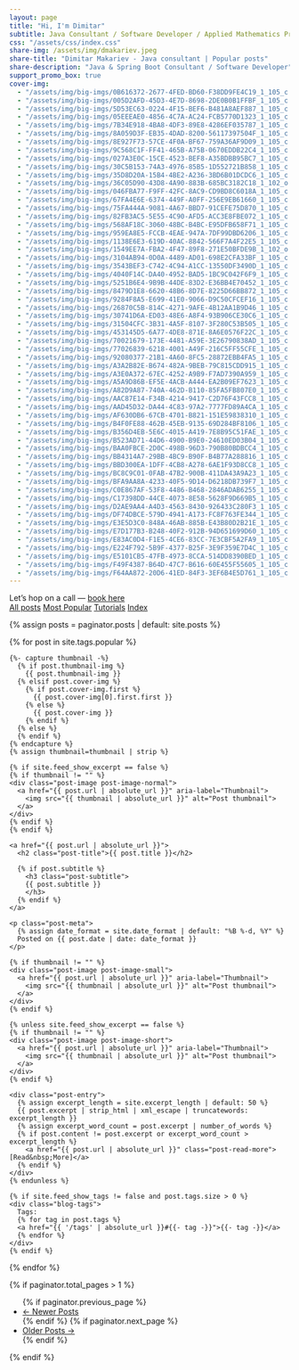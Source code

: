 ```yaml
---
layout: page
title: "Hi, I'm Dimitar"
subtitle: Java Consultant / Software Developer / Applied Mathematics Practitioner  
css: "/assets/css/index.css"
share-img: /assets/img/dmakariev.jpeg
share-title: "Dimitar Makariev - Java consultant | Popular posts"
share-description: "Java & Spring Boot Consultant / Software Developer"
support_promo_box: true
cover-img:
  - "/assets/img/big-imgs/0B616372-2677-4FED-BD60-F38DD9FE4C19_1_105_c.jpeg" : ""
  - "/assets/img/big-imgs/005D2AFD-45D3-4E7D-8698-2DE0B0B1FFBF_1_105_c.jpeg" : ""
  - "/assets/img/big-imgs/5D53EC63-0224-4F15-BEF6-B481A8AEF887_1_105_c.jpeg" : ""
  - "/assets/img/big-imgs/05EEEAE0-4856-4C7A-AC24-FCB5770D1323_1_105_c.jpeg" : ""
  - "/assets/img/big-imgs/7B34E918-4BA8-4DF3-89E8-4286EF035787_1_105_c.jpeg" : ""
  - "/assets/img/big-imgs/8A059D3F-EB35-4DAD-8200-56117397504F_1_105_c.jpeg" : ""
  - "/assets/img/big-imgs/8E927F73-57CE-4F0A-BF67-759A36AF9D09_1_105_c.jpeg" : ""
  - "/assets/img/big-imgs/9C568C1F-FF41-465B-A75B-0670EDDB22C4_1_105_c.jpeg" : "" 
  - "/assets/img/big-imgs/027A3E0C-15CE-4523-BEF8-A35BDBB95BC7_1_105_c.jpeg" : ""
  - "/assets/img/big-imgs/30C5B153-74A3-4976-85B5-1D552721B858_1_105_c.jpeg" : ""
  - "/assets/img/big-imgs/35D8D20A-15B4-4BE2-A236-3BD6B01DCDC6_1_105_c.jpeg" : ""
  - "/assets/img/big-imgs/36C05D90-43D8-4A90-883B-685BC3182C18_1_102_o.jpeg" : ""
  - "/assets/img/big-imgs/046FBA77-F9FF-42FC-8AC9-CD9BD8C6018A_1_105_c.jpeg" : ""
  - "/assets/img/big-imgs/67FA4E6E-6374-449F-A0FF-256E9EB61660_1_105_c.jpeg" : ""
  - "/assets/img/big-imgs/75FA444A-9081-4A67-BBD7-91CEFE75D870_1_105_c.jpeg" : ""
  - "/assets/img/big-imgs/82FB3AC5-5E55-4C90-AFD5-ACC3E8FBE072_1_105_c.jpeg" : ""
  - "/assets/img/big-imgs/568AF18C-3060-48BC-B4BC-E95DFB658F71_1_105_c.jpeg" : "" 
  - "/assets/img/big-imgs/959EA8E5-FCCB-4EAE-947A-7DF99DBD6206_1_105_c.jpeg" : ""
  - "/assets/img/big-imgs/1138E6E3-619D-40AC-8842-566F7A4F22E5_1_105_c.jpeg" : ""  
  - "/assets/img/big-imgs/1549EE7A-FBA2-4F47-89F8-271E50BFDE9B_1_102_o.jpeg" : ""  
  - "/assets/img/big-imgs/3104AB94-0D0A-4489-AD01-698E2CFA33BF_1_105_c.jpeg" : ""  
  - "/assets/img/big-imgs/3543BEF3-C742-4C94-A1CC-13550DF3490D_1_105_c.jpeg" : ""  
  - "/assets/img/big-imgs/4040F14C-DA40-4952-BAD5-1BC9C042F6F9_1_105_c.jpeg" : ""  
  - "/assets/img/big-imgs/5251B6E4-9B9B-44DE-83D2-E36BB4E70452_1_105_c.jpeg" : ""  
  - "/assets/img/big-imgs/8479D1E8-6620-48B6-8D7E-8225D66BB872_1_105_c.jpeg" : ""  
  - "/assets/img/big-imgs/9284F8A5-E699-41E0-9066-D9C50CFCEF16_1_105_c.jpeg" : ""  
  - "/assets/img/big-imgs/26870C5B-814C-4271-9AFE-4B12AA1B9D46_1_105_c.jpeg" : ""
  - "/assets/img/big-imgs/30741D6A-ED03-48E6-A8F4-93B906CE30C6_1_105_c.jpeg" : ""  
  - "/assets/img/big-imgs/31504CFC-3B31-4A5F-8107-3F280C53B505_1_105_c.jpeg" : ""  
  - "/assets/img/big-imgs/453145D5-6A77-4DE8-871E-8A6E0576F22C_1_105_c.jpeg" : ""  
  - "/assets/img/big-imgs/70021679-173E-4481-A59E-3E26790838AD_1_105_c.jpeg" : ""  
  - "/assets/img/big-imgs/77026839-6218-4001-A49F-216C5FF55CFE_1_105_c.jpeg" : ""
  - "/assets/img/big-imgs/92080377-21B1-4A60-8FC5-28872EBB4FA5_1_105_c.jpeg" : ""  
  - "/assets/img/big-imgs/A3A2B82E-B674-482A-9BEB-79C815CDD915_1_105_c.jpeg" : ""  
  - "/assets/img/big-imgs/A3E0A372-67EC-4252-A9B9-F7AD7390A959_1_105_c.jpeg" : ""  
  - "/assets/img/big-imgs/A5A9D86B-EF5E-4ACB-A444-EA2B09EF7623_1_105_c.jpeg" : ""  
  - "/assets/img/big-imgs/A82D9A87-740A-462D-B110-85FA5FB807E0_1_105_c.jpeg" : ""
  - "/assets/img/big-imgs/AAC87E14-F34B-4214-9417-C2D76F43FCC8_1_105_c.jpeg" : ""  
  - "/assets/img/big-imgs/AAD45D32-DA44-4C83-97A2-7777FD89A4CA_1_105_c.jpeg" : ""  
  - "/assets/img/big-imgs/AF630DB6-67CB-4701-B821-151E59838310_1_105_c.jpeg" : ""  
  - "/assets/img/big-imgs/B4F0FE88-462B-45EB-9135-69D284BF8106_1_105_c.jpeg" : ""  
  - "/assets/img/big-imgs/B356D4EB-5E6C-4015-A419-7E8B95C51FAE_1_105_c.jpeg" : ""  
  - "/assets/img/big-imgs/B523AD71-44D6-4900-B9E0-24610ED03B04_1_105_c.jpeg" : ""  
  - "/assets/img/big-imgs/BAA0FBCE-2D0C-498B-96D3-790B80BDBCC4_1_105_c.jpeg" : ""  
  - "/assets/img/big-imgs/BB4314A7-29BB-4BC9-B90F-B4B77A288816_1_105_c.jpeg" : ""  
  - "/assets/img/big-imgs/BBD300EA-1DFF-4CB8-A278-6AE1F93D8CC8_1_105_c.jpeg" : ""
  - "/assets/img/big-imgs/BC8C9C01-0FAB-47B2-900B-411DA43A9A23_1_105_c.jpeg" : ""  
  - "/assets/img/big-imgs/BFA9AA8A-4233-40F5-9D14-D6218DB739F7_1_105_c.jpeg" : ""  
  - "/assets/img/big-imgs/C0E867AF-53F8-4486-B468-2846ADAB6255_1_105_c.jpeg" : ""  
  - "/assets/img/big-imgs/C17398DD-44CE-4073-8E58-5628F9D669B5_1_105_c.jpeg" : ""  
  - "/assets/img/big-imgs/D2AE9AA4-A4D3-4563-8430-926433C280F3_1_105_c.jpeg" : ""  
  - "/assets/img/big-imgs/DF74DBCE-579D-4941-A173-FC8F763FE344_1_105_c.jpeg" : ""  
  - "/assets/img/big-imgs/E3E5D3C0-848A-46AB-885B-E43B80D2B21E_1_105_c.jpeg" : ""  
  - "/assets/img/big-imgs/E7D177B3-B248-40F2-912B-94D651699D60_1_105_c.jpeg" : ""  
  - "/assets/img/big-imgs/E83AC0D4-F1E5-4CE6-83CC-7E3CBF5A2FA9_1_105_c.jpeg" : ""
  - "/assets/img/big-imgs/E224F792-5B9F-4377-B25F-3E9F359E7D4C_1_105_c.jpeg" : ""  
  - "/assets/img/big-imgs/E5101CB5-47FB-4973-8CCA-514DD8390BED_1_105_c.jpeg" : ""    
  - "/assets/img/big-imgs/F49F4387-B64D-47C7-B616-60E455F55605_1_105_c.jpeg" : ""  
  - "/assets/img/big-imgs/F64AA872-20D6-41ED-84F3-3EF6B4E5D761_1_105_c.jpeg" : ""               
---
```

<div class="list-filters">Let’s hop on a call — <a href="https://crosspaths.me/dmakariev" class="list-filter filter-selected">book here</a></div>
<div class="list-filters">
  <a href="/" class="list-filter">All posts</a>
  <a href="/popular" class="list-filter filter-selected">Most Popular</a>
  <a href="/tutorials" class="list-filter">Tutorials</a>
  <a href="/tags" class="list-filter">Index</a>
</div>

{% assign posts = paginator.posts | default: site.posts %}

<div class="posts-list">
  {% for post in site.tags.popular %}
  <article class="post-preview">

    {%- capture thumbnail -%}
      {% if post.thumbnail-img %}
        {{ post.thumbnail-img }}
      {% elsif post.cover-img %}
        {% if post.cover-img.first %}
          {{ post.cover-img[0].first.first }}
        {% else %}
          {{ post.cover-img }}
        {% endif %}
      {% else %}
      {% endif %}
    {% endcapture %}
    {% assign thumbnail=thumbnail | strip %}

    {% if site.feed_show_excerpt == false %}
    {% if thumbnail != "" %}
    <div class="post-image post-image-normal">
      <a href="{{ post.url | absolute_url }}" aria-label="Thumbnail">
        <img src="{{ thumbnail | absolute_url }}" alt="Post thumbnail">
      </a>
    </div>
    {% endif %}
    {% endif %}

    <a href="{{ post.url | absolute_url }}">
      <h2 class="post-title">{{ post.title }}</h2>

      {% if post.subtitle %}
        <h3 class="post-subtitle">
        {{ post.subtitle }}
        </h3>
      {% endif %}
    </a>

    <p class="post-meta">
      {% assign date_format = site.date_format | default: "%B %-d, %Y" %}
      Posted on {{ post.date | date: date_format }}
    </p>

    {% if thumbnail != "" %}
    <div class="post-image post-image-small">
      <a href="{{ post.url | absolute_url }}" aria-label="Thumbnail">
        <img src="{{ thumbnail | absolute_url }}" alt="Post thumbnail">
      </a>
    </div>
    {% endif %}

    {% unless site.feed_show_excerpt == false %}
    {% if thumbnail != "" %}
    <div class="post-image post-image-short">
      <a href="{{ post.url | absolute_url }}" aria-label="Thumbnail">
        <img src="{{ thumbnail | absolute_url }}" alt="Post thumbnail">
      </a>
    </div>
    {% endif %}

    <div class="post-entry">
      {% assign excerpt_length = site.excerpt_length | default: 50 %}
      {{ post.excerpt | strip_html | xml_escape | truncatewords: excerpt_length }}
      {% assign excerpt_word_count = post.excerpt | number_of_words %}
      {% if post.content != post.excerpt or excerpt_word_count > excerpt_length %}
        <a href="{{ post.url | absolute_url }}" class="post-read-more">[Read&nbsp;More]</a>
      {% endif %}
    </div>
    {% endunless %}

    {% if site.feed_show_tags != false and post.tags.size > 0 %}
    <div class="blog-tags">
      Tags:
      {% for tag in post.tags %}
      <a href="{{ '/tags' | absolute_url }}#{{- tag -}}">{{- tag -}}</a>
      {% endfor %}
    </div>
    {% endif %}

   </article>
  {% endfor %}
</div>

{% if paginator.total_pages > 1 %}
<ul class="pagination main-pager">
  {% if paginator.previous_page %}
  <li class="page-item previous">
    <a class="page-link" href="{{ paginator.previous_page_path | absolute_url }}">&larr; Newer Posts</a>
  </li>
  {% endif %}
  {% if paginator.next_page %}
  <li class="page-item next">
    <a class="page-link" href="{{ paginator.next_page_path | absolute_url }}">Older Posts &rarr;</a>
  </li>
  {% endif %}
</ul>
{% endif %}
